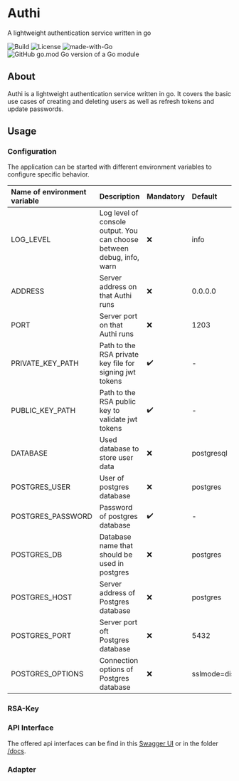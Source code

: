 # Authi
A lightweight authentication service written in go

![Build](https://img.shields.io/github/workflow/status/BeanCodeDe/authi/MainPipeline.svg)
![License](https://img.shields.io/github/license/BeanCodeDe/authi.svg)
![made-with-Go](https://img.shields.io/badge/Made%20with-Go-1f425f.svg)
![GitHub go.mod Go version of a Go module](https://img.shields.io/github/go-mod/go-version/BeanCodeDe/authi.svg)

## About
Authi is a lightweight authentication service written in go. It covers the basic use cases of creating and deleting users as well as refresh tokens and update passwords.

## Usage

### Configuration

The application can be started with different environment variables to configure specific behavior.


| Name of environment variable | Description                                                           | Mandatory          | Default         |
|:-----------------------------|:----------------------------------------------------------------------|:-------------------|:----------------|
| LOG_LEVEL                    | Log level of console output. You can choose between debug, info, warn | :x:                | info            |
| ADDRESS                      | Server address on that Authi runs                                     | :x:                | 0.0.0.0         |
| PORT                         | Server port on that Authi runs                                        | :x:                | 1203            |
| PRIVATE_KEY_PATH             | Path to the RSA private key file for signing jwt tokens               | :heavy_check_mark: | -               |
| PUBLIC_KEY_PATH              | Path to the RSA public key to validate jwt tokens                     | :heavy_check_mark: | -               |
| DATABASE                     | Used database to store user data                                      | :x:                | postgresql      |
| POSTGRES_USER                | User of postgres database                                             | :x:                | postgres        |
| POSTGRES_PASSWORD            | Password of postgres database                                         | :heavy_check_mark: | -               |
| POSTGRES_DB                  | Database name that should be used in postgres                         | :x:                | postgres        |
| POSTGRES_HOST                | Server address of Postgres database                                   | :x:                | postgres        |
| POSTGRES_PORT                | Server port oft Postgres database                                     | :x:                | 5432            |
| POSTGRES_OPTIONS             | Connection options of Postgres database                               | :x:                | sslmode=disable |

### RSA-Key



### API Interface
The offered api interfaces can be find in this [Swagger UI](https://beancodede.github.io/authi/) or in the folder [/docs](https://github.com/BeanCodeDe/authi/tree/main/docs).

### Adapter

